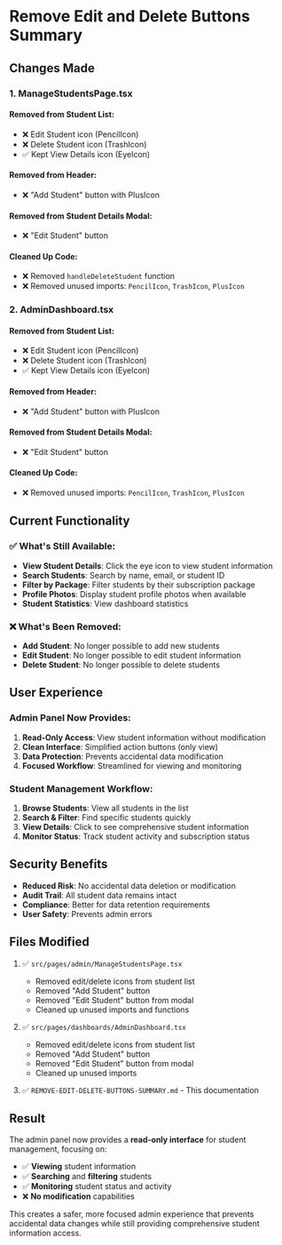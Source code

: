 # Remove Edit and Delete Buttons Summary

## Changes Made

### 1. ManageStudentsPage.tsx

#### Removed from Student List:
- ❌ Edit Student icon (PencilIcon)
- ❌ Delete Student icon (TrashIcon)
- ✅ Kept View Details icon (EyeIcon)

#### Removed from Header:
- ❌ "Add Student" button with PlusIcon

#### Removed from Student Details Modal:
- ❌ "Edit Student" button

#### Cleaned Up Code:
- ❌ Removed `handleDeleteStudent` function
- ❌ Removed unused imports: `PencilIcon`, `TrashIcon`, `PlusIcon`

### 2. AdminDashboard.tsx

#### Removed from Student List:
- ❌ Edit Student icon (PencilIcon)
- ❌ Delete Student icon (TrashIcon)
- ✅ Kept View Details icon (EyeIcon)

#### Removed from Header:
- ❌ "Add Student" button with PlusIcon

#### Removed from Student Details Modal:
- ❌ "Edit Student" button

#### Cleaned Up Code:
- ❌ Removed unused imports: `PencilIcon`, `TrashIcon`, `PlusIcon`

## Current Functionality

### ✅ What's Still Available:
- **View Student Details**: Click the eye icon to view student information
- **Search Students**: Search by name, email, or student ID
- **Filter by Package**: Filter students by their subscription package
- **Profile Photos**: Display student profile photos when available
- **Student Statistics**: View dashboard statistics

### ❌ What's Been Removed:
- **Add Student**: No longer possible to add new students
- **Edit Student**: No longer possible to edit student information
- **Delete Student**: No longer possible to delete students

## User Experience

### Admin Panel Now Provides:
1. **Read-Only Access**: View student information without modification
2. **Clean Interface**: Simplified action buttons (only view)
3. **Data Protection**: Prevents accidental data modification
4. **Focused Workflow**: Streamlined for viewing and monitoring

### Student Management Workflow:
1. **Browse Students**: View all students in the list
2. **Search & Filter**: Find specific students quickly
3. **View Details**: Click to see comprehensive student information
4. **Monitor Status**: Track student activity and subscription status

## Security Benefits

- **Reduced Risk**: No accidental data deletion or modification
- **Audit Trail**: All student data remains intact
- **Compliance**: Better for data retention requirements
- **User Safety**: Prevents admin errors

## Files Modified

1. ✅ `src/pages/admin/ManageStudentsPage.tsx`
   - Removed edit/delete icons from student list
   - Removed "Add Student" button
   - Removed "Edit Student" button from modal
   - Cleaned up unused imports and functions

2. ✅ `src/pages/dashboards/AdminDashboard.tsx`
   - Removed edit/delete icons from student list
   - Removed "Add Student" button
   - Removed "Edit Student" button from modal
   - Cleaned up unused imports

3. ✅ `REMOVE-EDIT-DELETE-BUTTONS-SUMMARY.md` - This documentation

## Result

The admin panel now provides a **read-only interface** for student management, focusing on:
- ✅ **Viewing** student information
- ✅ **Searching** and **filtering** students
- ✅ **Monitoring** student status and activity
- ❌ **No modification** capabilities

This creates a safer, more focused admin experience that prevents accidental data changes while still providing comprehensive student information access. 